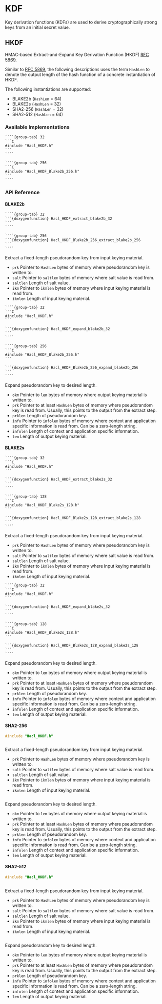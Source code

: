 # KDF

Key derivation functions (KDFs) are used to derive cryptographically strong keys from an initial secret value.

## HKDF

HMAC-based Extract-and-Expand Key Derivation Function (HKDF) [RFC 5869].

Similar to [RFC 5869], the following descriptions uses the term `HashLen` to denote the output length of the hash function of a concrete instantiation of HKDF.

The following instantiations are supported:

* BLAKE2b (`HashLen` = 64)
* BLAKE2s (`HashLen` = 32)
* SHA2-256 (`HashLen` = 32)
* SHA2-512 (`HashLen` = 64)

### Available Implementations

`````{tabs}
````{group-tab} 32
```C
#include "Hacl_HKDF.h"
```
````

````{group-tab} 256
```C
#include "Hacl_HKDF_Blake2b_256.h"
```
````
`````

### API Reference

#### BLAKE2b

`````{tabs}
````{group-tab} 32
```{doxygenfunction} Hacl_HKDF_extract_blake2b_32
```
````

````{group-tab} 256
```{doxygenfunction} Hacl_HKDF_Blake2b_256_extract_blake2b_256
```
````
`````

Extract a fixed-length pseudorandom key from input keying material.

* `prk` Pointer to `HashLen` bytes of memory where pseudorandom key is written to.
* `salt` Pointer to `saltlen` bytes of memory where salt value is read from.
* `saltlen` Length of salt value.
* `ikm` Pointer to `ikmlen` bytes of memory where input keying material is read from.
* `ikmlen` Length of input keying material.

`````{tabs}
````{group-tab} 32
```C
#include "Hacl_HKDF.h"
```

```{doxygenfunction} Hacl_HKDF_expand_blake2b_32
```
````

````{group-tab} 256
```C
#include "Hacl_HKDF_Blake2b_256.h"
```

```{doxygenfunction} Hacl_HKDF_Blake2b_256_expand_blake2b_256
```
````
`````

Expand pseudorandom key to desired length.

* `okm` Pointer to `len` bytes of memory where output keying material is written to.
* `prk` Pointer to at least `HashLen` bytes of memory where pseudorandom key is read from. Usually, this points to the output from the extract step.
* `prklen` Length of pseudorandom key.
* `info` Pointer to `infolen` bytes of memory where context and application specific information is read from. Can be a zero-length string.
* `infolen` Length of context and application specific information.
* `len` Length of output keying material.

#### BLAKE2s

`````{tabs}
````{group-tab} 32
```C
#include "Hacl_HKDF.h"
```

```{doxygenfunction} Hacl_HKDF_extract_blake2s_32
```
````

````{group-tab} 128
```C
#include "Hacl_HKDF_Blake2s_128.h"
```

```{doxygenfunction} Hacl_HKDF_Blake2s_128_extract_blake2s_128
```
````
`````

Extract a fixed-length pseudorandom key from input keying material.

* `prk` Pointer to `HashLen` bytes of memory where pseudorandom key is written to.
* `salt` Pointer to `saltlen` bytes of memory where salt value is read from.
* `saltlen` Length of salt value.
* `ikm` Pointer to `ikmlen` bytes of memory where input keying material is read from.
* `ikmlen` Length of input keying material.

`````{tabs}
````{group-tab} 32
```C
#include "Hacl_HKDF.h"
```

```{doxygenfunction} Hacl_HKDF_expand_blake2s_32
```
````

````{group-tab} 128
```C
#include "Hacl_HKDF_Blake2s_128.h"
```

```{doxygenfunction} Hacl_HKDF_Blake2s_128_expand_blake2s_128
```
````
`````
Expand pseudorandom key to desired length.

* `okm` Pointer to `len` bytes of memory where output keying material is written to.
* `prk` Pointer to at least `HashLen` bytes of memory where pseudorandom key is read from. Usually, this points to the output from the extract step.
* `prklen` Length of pseudorandom key.
* `info` Pointer to `infolen` bytes of memory where context and application specific information is read from. Can be a zero-length string.
* `infolen` Length of context and application specific information.
* `len` Length of output keying material.


#### SHA2-256

```C
#include "Hacl_HKDF.h"
```

```{doxygenfunction} Hacl_HKDF_extract_sha2_256
```

Extract a fixed-length pseudorandom key from input keying material.

* `prk` Pointer to `HashLen` bytes of memory where pseudorandom key is written to.
* `salt` Pointer to `saltlen` bytes of memory where salt value is read from.
* `saltlen` Length of salt value.
* `ikm` Pointer to `ikmlen` bytes of memory where input keying material is read from.
* `ikmlen` Length of input keying material.

```{doxygenfunction} Hacl_HKDF_expand_sha2_256
```

Expand pseudorandom key to desired length.

* `okm` Pointer to `len` bytes of memory where output keying material is written to.
* `prk` Pointer to at least `HashLen` bytes of memory where pseudorandom key is read from. Usually, this points to the output from the extract step.
* `prklen` Length of pseudorandom key.
* `info` Pointer to `infolen` bytes of memory where context and application specific information is read from. Can be a zero-length string.
* `infolen` Length of context and application specific information.
* `len` Length of output keying material.

#### SHA2-512

```C
#include "Hacl_HKDF.h"
```

```{doxygenfunction} Hacl_HKDF_extract_sha2_512
```

Extract a fixed-length pseudorandom key from input keying material.

* `prk` Pointer to `HashLen` bytes of memory where pseudorandom key is written to.
* `salt` Pointer to `saltlen` bytes of memory where salt value is read from.
* `saltlen` Length of salt value.
* `ikm` Pointer to `ikmlen` bytes of memory where input keying material is read from.
* `ikmlen` Length of input keying material.

```{doxygenfunction} Hacl_HKDF_expand_sha2_512
```

Expand pseudorandom key to desired length.

* `okm` Pointer to `len` bytes of memory where output keying material is written to.
* `prk` Pointer to at least `HashLen` bytes of memory where pseudorandom key is read from. Usually, this points to the output from the extract step.
* `prklen` Length of pseudorandom key.
* `info` Pointer to `infolen` bytes of memory where context and application specific information is read from. Can be a zero-length string.
* `infolen` Length of context and application specific information.
* `len` Length of output keying material.

[rfc 5869]: https://www.rfc-editor.org/rfc/rfc5869
